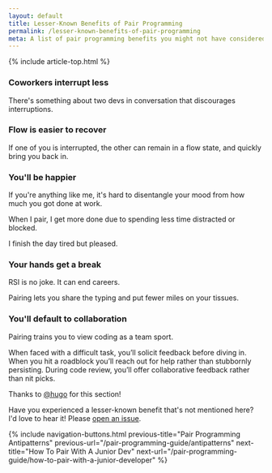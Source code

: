 ```yaml
---
layout: default
title: Lesser-Known Benefits of Pair Programming
permalink: /lesser-known-benefits-of-pair-programming
meta: A list of pair programming benefits you might not have considered before.
---
```


{% include article-top.html %}

### Coworkers interrupt less

There's something about two devs in conversation that discourages interruptions.

### Flow is easier to recover

If one of you is interrupted, the other can remain in a flow state, and quickly bring you back in.

### You'll be happier

If you're anything like me, it's hard to disentangle your mood from how much you got done at work.

When I pair, I get more done due to spending less time distracted or blocked. 

I finish the day tired but pleased.

### Your hands get a break

RSI is no joke. It can end careers.

Pairing lets you share the typing and put fewer miles on your tissues.

### You'll default to collaboration

Pairing trains you to view coding as a team sport. 

When faced with a difficult task, you’ll solicit feedback before diving in.
When you hit a roadblock you’ll reach out for help rather than stubbornly
persisting. During code review, you’ll offer collaborative feedback rather than
nit picks. 

<p class="text-xs">Thanks to <a href="https://github.com/hugo">@hugo</a> for this section!</p>

<p class="text-sm pt-10 italic">Have you experienced a lesser-known benefit that's not mentioned here? I'd love to hear it! Please <a href="https://github.com/tupleapp/pair-programming-guide/issues/new">open an issue</a>.</p>

{% 
include navigation-buttons.html 
previous-title="Pair Programming Antipatterns" 
previous-url="/pair-programming-guide/antipatterns"
next-title="How To Pair With A Junior Dev"
next-url="/pair-programming-guide/how-to-pair-with-a-junior-developer"
%}
